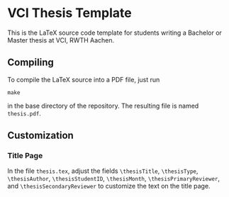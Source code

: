 # VCI Thesis Template

This is the LaTeX source code template for students writing a Bachelor or Master thesis at VCI, RWTH Aachen.

## Compiling

To compile the LaTeX source into a PDF file, just run

    make

in the base directory of the repository. The resulting file is named `thesis.pdf`.

## Customization

### Title Page

In the file `thesis.tex`, adjust the fields `\thesisTitle`, `\thesisType`, `\thesisAuthor`, `\thesisStudentID`, `\thesisMonth`, `\thesisPrimaryReviewer`, and `\thesisSecondaryReviewer` to customize the text on the title page.